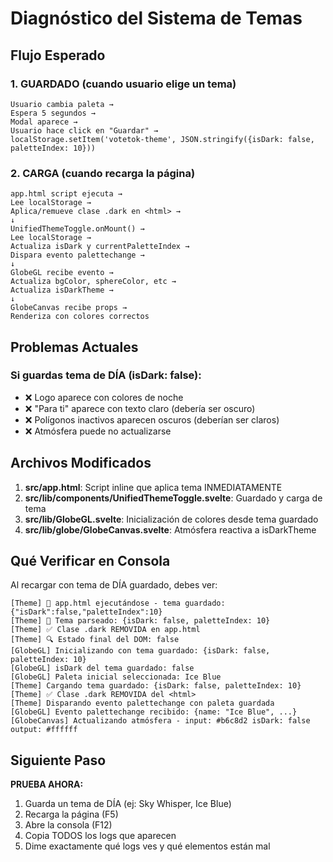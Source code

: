 # Diagnóstico del Sistema de Temas

## Flujo Esperado

### 1. GUARDADO (cuando usuario elige un tema)
```
Usuario cambia paleta → 
Espera 5 segundos → 
Modal aparece → 
Usuario hace click en "Guardar" →
localStorage.setItem('votetok-theme', JSON.stringify({isDark: false, paletteIndex: 10}))
```

### 2. CARGA (cuando recarga la página)
```
app.html script ejecuta →
Lee localStorage →
Aplica/remueve clase .dark en <html> →
↓
UnifiedThemeToggle.onMount() →
Lee localStorage →
Actualiza isDark y currentPaletteIndex →
Dispara evento palettechange →
↓
GlobeGL recibe evento →
Actualiza bgColor, sphereColor, etc →
Actualiza isDarkTheme →
↓
GlobeCanvas recibe props →
Renderiza con colores correctos
```

## Problemas Actuales

### Si guardas tema de DÍA (isDark: false):
- ❌ Logo aparece con colores de noche
- ❌ "Para ti" aparece con texto claro (debería ser oscuro)
- ❌ Polígonos inactivos aparecen oscuros (deberían ser claros)
- ❌ Atmósfera puede no actualizarse

## Archivos Modificados

1. **src/app.html**: Script inline que aplica tema INMEDIATAMENTE
2. **src/lib/components/UnifiedThemeToggle.svelte**: Guardado y carga de tema
3. **src/lib/GlobeGL.svelte**: Inicialización de colores desde tema guardado
4. **src/lib/globe/GlobeCanvas.svelte**: Atmósfera reactiva a isDarkTheme

## Qué Verificar en Consola

Al recargar con tema de DÍA guardado, debes ver:

```
[Theme] 🚀 app.html ejecutándose - tema guardado: {"isDark":false,"paletteIndex":10}
[Theme] 🚀 Tema parseado: {isDark: false, paletteIndex: 10}
[Theme] ✅ Clase .dark REMOVIDA en app.html
[Theme] 🔍 Estado final del DOM: false
[GlobeGL] Inicializando con tema guardado: {isDark: false, paletteIndex: 10}
[GlobeGL] isDark del tema guardado: false
[GlobeGL] Paleta inicial seleccionada: Ice Blue
[Theme] Cargando tema guardado: {isDark: false, paletteIndex: 10}
[Theme] ✅ Clase .dark REMOVIDA del <html>
[Theme] Disparando evento palettechange con paleta guardada
[GlobeGL] Evento palettechange recibido: {name: "Ice Blue", ...}
[GlobeCanvas] Actualizando atmósfera - input: #b6c8d2 isDark: false output: #ffffff
```

## Siguiente Paso

**PRUEBA AHORA:**
1. Guarda un tema de DÍA (ej: Sky Whisper, Ice Blue)
2. Recarga la página (F5)
3. Abre la consola (F12)
4. Copia TODOS los logs que aparecen
5. Dime exactamente qué logs ves y qué elementos están mal
